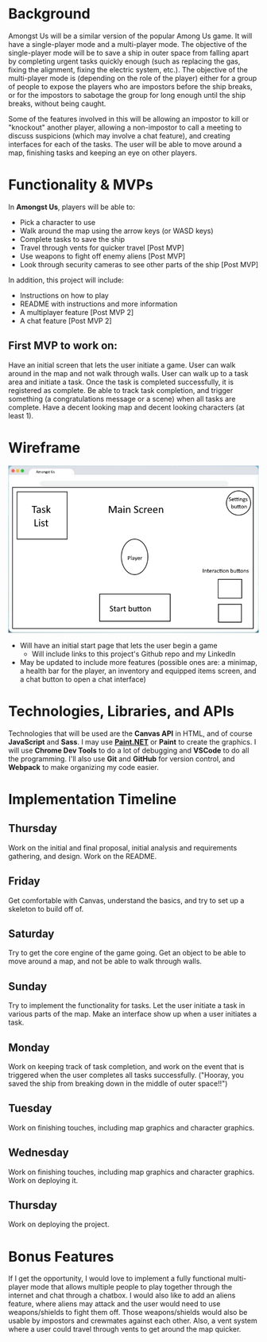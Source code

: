 # Background
Amongst Us will be a similar version of the popular Among Us game. It will have a single-player mode and a multi-player mode. The objective of the single-player mode will be to save a ship in outer space from falling apart by completing urgent tasks quickly enough (such as replacing the gas, fixing the alignment, fixing the electric system, etc.). The objective of the multi-player mode is (depending on the role of the player) either for a group of people to expose the players who are impostors before the ship breaks, or for the impostors to sabotage the group for long enough until the ship breaks, without being caught. 

Some of the features involved in this will be allowing an impostor to kill or "knockout" another player, allowing a non-impostor to call a meeting to discuss suspicions (which may involve a chat feature), and creating interfaces for each of the tasks. The user will be able to move around a map, finishing tasks and keeping an eye on other players.


# Functionality & MVPs

In __Amongst Us__, players will be able to:

* Pick a character to use
* Walk around the map using the arrow keys (or WASD keys)
* Complete tasks to save the ship
* Travel through vents for quicker travel [Post MVP]
* Use weapons to fight off enemy aliens [Post MVP]
* Look through security cameras to see other parts of the ship [Post MVP]

In addition, this project will include:
* Instructions on how to play
* README with instructions and more information
* A multiplayer feature [Post MVP 2]
* A chat feature [Post MVP 2]

## First MVP to work on:
Have an initial screen that lets the user initiate a game. User can walk around in the map and not walk through walls. User can walk up to a task area and initiate a task. Once the task is completed successfully, it is registered as complete. Be able to track task completion, and trigger something (a congratulations message or a scene) when all tasks are complete. Have a decent looking map and decent looking characters (at least 1).

# Wireframe
![wireframe](wireframe.png)

* Will have an initial start page that lets the user begin a game
   * Will include links to this project's Github repo and my LinkedIn
* May be updated to include more features (possible ones are: a minimap, a health bar for the player, an inventory and equipped items screen, and a chat button to open a chat interface)

# Technologies, Libraries, and APIs
Technologies that will be used are the __Canvas API__ in HTML, and of course __JavaScript__ and __Sass__. I may use __[Paint.NET](https://getpaint.net)__ or __Paint__ to create the graphics. I will use __Chrome Dev Tools__ to do a lot of debugging and __VSCode__ to do all the programming. I'll also use __Git__ and __GitHub__ for version control, and __Webpack__ to make organizing my code easier.


# Implementation Timeline
## Thursday
Work on the initial and final proposal, initial analysis and requirements gathering, and design. Work on the README. 

## Friday
Get comfortable with Canvas, understand the basics, and try to set up a skeleton to build off of.

## Saturday
Try to get the core engine of the game going. Get an object to be able to move around a map, and not be able to walk through walls.

## Sunday
Try to implement the functionality for tasks. Let the user initiate a task in various parts of the map. Make an interface show up when a user initiates a task.

## Monday
Work on keeping track of task completion, and work on the event that is triggered when the user completes all tasks successfully. ("Hooray, you saved the ship from breaking down in the middle of outer space!!")

## Tuesday
Work on finishing touches, including map graphics and character graphics.

## Wednesday
Work on finishing touches, including map graphics and character graphics. Work on deploying it.

## Thursday
Work on deploying the project.


# Bonus Features
If I get the opportunity, I would love to implement a fully functional multi-player mode that allows multiple people to play together through the internet and chat through a chatbox. I would also like to add an aliens feature, where aliens may attack and the user would need to use weapons/shields to fight them off. Those weapons/shields would also be usable by impostors and crewmates against each other. Also, a vent system where a user could travel through vents to get around the map quicker.
